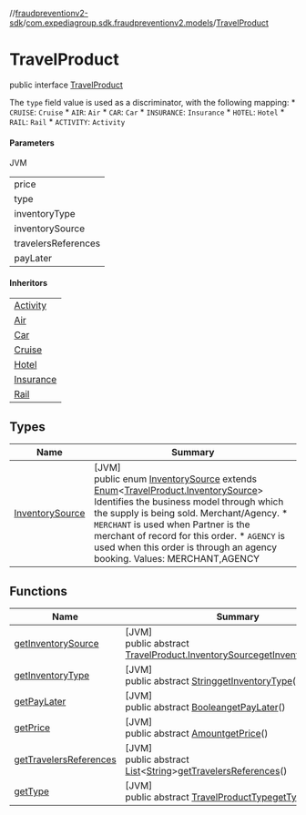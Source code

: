 //[fraudpreventionv2-sdk](../../../index.md)/[com.expediagroup.sdk.fraudpreventionv2.models](../index.md)/[TravelProduct](index.md)

# TravelProduct

public interface [TravelProduct](index.md)

The `type` field value is used as a discriminator, with the following mapping: * `CRUISE`: `Cruise` * `AIR`: `Air` * `CAR`: `Car` * `INSURANCE`: `Insurance` * `HOTEL`: `Hotel` * `RAIL`: `Rail` * `ACTIVITY`: `Activity`

#### Parameters

JVM

| |
|---|
| price |
| type |
| inventoryType | Type of inventory. Ensure attributes mentioned in dictionary below are set to corresponding values only. `inventory_type` has the following mapping with TravelProduct `type` attribute: *       inventory_type            :      type * ------------------------------------------------------ *  `Cruise`                       : `CRUISE` *  `Air`                          : `AIR` *  `Car`                          : `CAR` *  `Insurance`                    : `INSURANCE` *  `Hotel`                        : `HOTEL` *  `Rail`                         : `RAIL` *  `Activity`                     : `ACTIVITY` |
| inventorySource | Identifies the business model through which the supply is being sold. Merchant/Agency. * `MERCHANT` is used when Partner is the merchant of record for this order. * `AGENCY` is used when this order is through an agency booking. |
| travelersReferences | List of travelerGuids who are part of the traveling party on the order for the product. Information for each product and its required travelers should be provided in the API request. If the product booking does not require accompanying quest information then that does not need to be provided in the API request. Example: * For Air products, all travelers' details are required to complete the booking. * For Hotel products, typically the details on the person checking-in is required. * For Car products, typically only the primary driver information is required. If multiple traveler details are in the itinerary, this structure allows to fill up traveler details once in the `travelers` section, and then associate individual products to the respective travelers. This association is made using `traveler_id` field. A GUID can be generated for each object in the `travelers` section. The same GUID can be provided in the `traveler_references` below. The `travelers` array should have at least one `traveler` object, and each `traveler` object should have a `traveler_id` which is not necessarily an account id. Example: *   Travelers * ------------ *  A - GUID1 *  B - GUID2 *  C - GUID3 * *   Products * ------------ * Air *   GUID1, GUID2, GUID3 * Hotel *   GUID1 * Car *   GUID3 * Rail *   GUID2 * Activity *   GUID1 * The example above demonstrates the association of travelers with various products. * All three travelers (A, B, and C) are associated with the Air product. * Traveler A is associated with the Hotel and Activity products. * Traveler C is associated with the Car product. * Traveler B is associated with the Rail product. |
| payLater | The attribute serves as a boolean indicator that significantly influences the handling of payment information during the fraud prevention process: * When 'pay_later' is set to 'true':   - This configuration signals that payment information is optional for the booking. Travelers are given the choice to defer payment until they arrive at the rental counter following the completion of the booking.   - It is imperative for partners to explicitly set this attribute to 'true' when payment information can be optional for a particular booking scenario. * When 'pay_later' is set to 'false':   - In this mode, the attribute mandates the inclusion of payment information during the order purchase screen request. Travelers are required to provide payment details.   - Partners must exercise caution and ensure they supply the necessary payment information, as failure to do so in cases where 'pay_later' is set to 'false' will result in a 'Bad Request' error. This error helps maintain the consistency and accuracy of the fraud prevention process and payment handling. |

#### Inheritors

| |
|---|
| [Activity](../-activity/index.md) |
| [Air](../-air/index.md) |
| [Car](../-car/index.md) |
| [Cruise](../-cruise/index.md) |
| [Hotel](../-hotel/index.md) |
| [Insurance](../-insurance/index.md) |
| [Rail](../-rail/index.md) |

## Types

| Name | Summary |
|---|---|
| [InventorySource](-inventory-source/index.md) | [JVM]<br>public enum [InventorySource](-inventory-source/index.md) extends [Enum](https://docs.oracle.com/javase/8/docs/api/java/lang/Enum.html)&lt;[TravelProduct.InventorySource](-inventory-source/index.md)&gt;<br>Identifies the business model through which the supply is being sold. Merchant/Agency. * `MERCHANT` is used when Partner is the merchant of record for this order. * `AGENCY` is used when this order is through an agency booking. Values: MERCHANT,AGENCY |

## Functions

| Name | Summary |
|---|---|
| [getInventorySource](get-inventory-source.md) | [JVM]<br>public abstract [TravelProduct.InventorySource](-inventory-source/index.md)[getInventorySource](get-inventory-source.md)() |
| [getInventoryType](get-inventory-type.md) | [JVM]<br>public abstract [String](https://docs.oracle.com/javase/8/docs/api/java/lang/String.html)[getInventoryType](get-inventory-type.md)() |
| [getPayLater](get-pay-later.md) | [JVM]<br>public abstract [Boolean](https://docs.oracle.com/javase/8/docs/api/java/lang/Boolean.html)[getPayLater](get-pay-later.md)() |
| [getPrice](get-price.md) | [JVM]<br>public abstract [Amount](../-amount/index.md)[getPrice](get-price.md)() |
| [getTravelersReferences](get-travelers-references.md) | [JVM]<br>public abstract [List](https://docs.oracle.com/javase/8/docs/api/java/util/List.html)&lt;[String](https://docs.oracle.com/javase/8/docs/api/java/lang/String.html)&gt;[getTravelersReferences](get-travelers-references.md)() |
| [getType](get-type.md) | [JVM]<br>public abstract [TravelProductType](../-travel-product-type/index.md)[getType](get-type.md)() |
